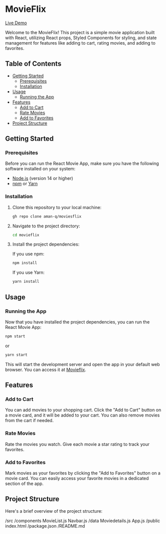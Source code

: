 # MovieFlix
[Live Demo](https://main--rainbow-bunny-667e2e.netlify.app/)

Welcome to the MovieFlix! This project is a simple movie application built with React, utilizing React props, Styled Components for styling, and state management for features like adding to cart, rating movies, and adding to favorites.

## Table of Contents

- [Getting Started](#getting-started)
  - [Prerequisites](#prerequisites)
  - [Installation](#installation)
- [Usage](#usage)
  - [Running the App](#running-the-app)
- [Features](#features)
  - [Add to Cart](#add-to-cart)
  - [Rate Movies](#rate-movies)
  - [Add to Favorites](#add-to-favorites)
- [Project Structure](#project-structure)

## Getting Started

### Prerequisites

Before you can run the React Movie App, make sure you have the following software installed on your system:

- [Node.js](https://nodejs.org/) (version 14 or higher)
- [npm](https://www.npmjs.com/) or [Yarn](https://yarnpkg.com/)

### Installation

1. Clone this repository to your local machine:

   ```bash
   gh repo clone aman-q/moviesflix
   ```

2. Navigate to the project directory:

   ```bash
   cd movieflix
   ```

3. Install the project dependencies:

   If you use npm:

   ```bash
   npm install
   ```

   If you use Yarn:

   ```bash
   yarn install
   ```

## Usage

### Running the App

Now that you have installed the project dependencies, you can run the React Movie App:

```bash
npm start
```

or

```bash
yarn start
```

This will start the development server and open the app in your default web browser. You can access it at [Movieflix](https://main--rainbow-bunny-667e2e.netlify.app/).

## Features

### Add to Cart

You can add movies to your shopping cart. Click the "Add to Cart" button on a movie card, and it will be added to your cart. You can also remove movies from the cart if needed.

### Rate Movies

Rate the movies you watch. Give each movie a star rating to track your favorites.

### Add to Favorites

Mark movies as your favorites by clicking the "Add to Favorites" button on a movie card. You can easily access your favorite movies in a dedicated section of the app.

## Project Structure

Here's a brief overview of the project structure:

/src
  /components
    MovieList.js
    Navbar.js
  /data
    Moviedetails.js
  App.js
/public
  index.html
/package.json
/README.md

